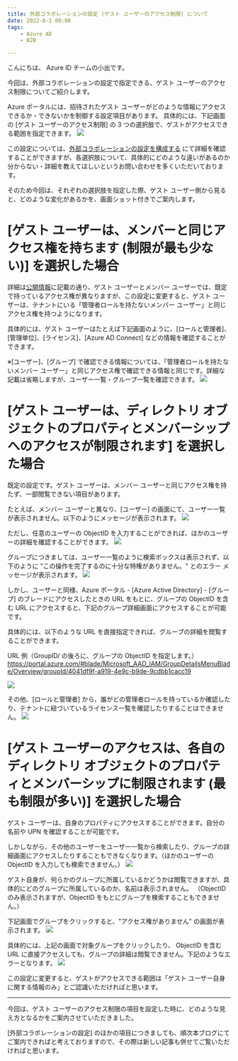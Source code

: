 ```yaml
---
title: 外部コラボレーションの設定 (ゲスト ユーザーのアクセス制限) について
date: 2022-8-1 09:00
tags:
    - Azure AD
    - B2B

---
```


こんにちは、 Azure ID チームの小出です。

今回は、外部コラボレーションの設定で指定できる、ゲスト ユーザーのアクセス制限についてご紹介します。


Azure ポータルには、招待されたゲスト ユーザーがどのような情報にアクセスできるか・できないかを制御する設定項目があります。
具体的には、下記画面の [ゲスト ユーザーのアクセス制限] の 3 つの選択肢で、ゲストがアクセスできる範囲を指定できます。
![](./external-collaboration-setting-b2b-access/external-collaboration-setting-b2b-access1.png)

この設定については、[外部コラボレーションの設定を構成する](https://docs.microsoft.com/ja-jp/azure/active-directory/external-identities/external-collaboration-settings-configure) にて詳細を確認することができますが、各選択肢について、具体的にどのような違いがあるのか分からない・詳細を教えてほしいというお問い合わせを多くいただいております。


そのため今回は、それぞれの選択肢を指定した際、ゲスト ユーザー側から見ると、どのような変化があるかを、画面ショット付きでご案内します。




# [ゲスト ユーザーは、メンバーと同じアクセス権を持ちます (制限が最も少ない)] を選択した場合
詳細は[公開情報](https://docs.microsoft.com/ja-jp/azure/active-directory/fundamentals/users-default-permissions)に記載の通り、ゲスト ユーザーとメンバー ユーザーでは、既定で持っているアクセス権が異なりますが、この設定に変更すると、ゲスト ユーザーは、テナントにいる「管理者ロールを持たないメンバー ユーザー」と同じアクセス権を持つようになります。

具体的には、ゲスト ユーザーはたとえば下記画面のように、[ロールと管理者]、[管理単位]、[ライセンス]、[Azure AD Connect] などの情報を確認することができます。

※[ユーザー]、[グループ] で確認できる情報については、「管理者ロールを持たないメンバー ユーザー」と同じアクセス権で確認できる情報と同じです。詳細な記載は省略しますが、ユーザー一覧・グループ一覧を確認できます。
![](./external-collaboration-setting-b2b-access/external-collaboration-setting-b2b-access2.png)


# [ゲスト ユーザーは、ディレクトリ オブジェクトのプロパティとメンバーシップへのアクセスが制限されます] を選択した場合
既定の設定です。ゲスト ユーザーは、メンバー ユーザーと同じアクセス権を持たず、一部閲覧できない項目があります。

たとえば、メンバー ユーザーと異なり、[ユーザー] の画面にて、ユーザー一覧が表示されません。以下のようにメッセージが表示されます。
![](./external-collaboration-setting-b2b-access/external-collaboration-setting-b2b-access3.png)

ただし、任意のユーザーの ObjectID を入力することができれば、ほかのユーザーの詳細を確認することができます。
![](./external-collaboration-setting-b2b-access/external-collaboration-setting-b2b-access4.png)

グループにつきましては、ユーザー一覧のように検索ボックスは表示されず、以下のように "この操作を完了するのに十分な特権がありません。" とのエラー メッセージが表示されます。
![](./external-collaboration-setting-b2b-access/external-collaboration-setting-b2b-access5.png)

 
しかし、ユーザーと同様、Azure ポータル - [Azure Active Directory] - [グループ] のブレードにアクセスしたときの URL をもとに、グループの ObjectID を含む URL にアクセスすると、下記のグループ詳細画面にアクセスすることが可能です。

具体的には、以下のような URL を直接指定できれば、グループの詳細を閲覧することができます。
 
URL 例（GroupID/ の後ろに、グループの ObjectID を指定します。）
https://portal.azure.com/#blade/Microsoft_AAD_IAM/GroupDetailsMenuBlade/Overview/groupId/4041df9f-a919-4e9c-b9de-9cdbb1cacc19
 
![](./external-collaboration-setting-b2b-access/external-collaboration-setting-b2b-access6.png)


その他、[ロールと管理者] から、誰がどの管理者ロールを持っているか確認したり、テナントに紐づいているライセンス一覧を確認したりすることはできません。
![](./external-collaboration-setting-b2b-access/external-collaboration-setting-b2b-access7.png)



# [ゲスト ユーザーのアクセスは、各自のディレクトリ オブジェクトのプロパティとメンバーシップに制限されます (最も制限が多い)] を選択した場合
ゲスト ユーザーは、自身のプロパティにアクセスすることができます。自分の名前や UPN を確認することが可能です。

しかしながら、その他のユーザーをユーザー一覧から検索したり、グループの詳細画面にアクセスしたりすることもできなくなります。（ほかのユーザーの ObjectID を入力しても検索できません。）
![](./external-collaboration-setting-b2b-access/external-collaboration-setting-b2b-access8.png)

ゲスト自身が、何らかのグループに所属しているかどうかは閲覧できますが、具体的にどのグループに所属しているのか、名前は表示されません。
（ObjectID のみ表示されますが、ObjectID をもとにグループを検索することもできません。）

下記画面でグループをクリックすると、"アクセス権がありません" の画面が表示されます。
![](./external-collaboration-setting-b2b-access/external-collaboration-setting-b2b-access9.png)

具体的には、上記の画面で対象グループをクリックしたり、 ObjectID を含む URL に直接アクセスしても、グループの詳細は閲覧できません。下記のようなエラーとなります。
![](./external-collaboration-setting-b2b-access/external-collaboration-setting-b2b-access10.png)


この設定に変更すると、ゲストがアクセスできる範囲は「ゲスト ユーザー自身に関する情報のみ」とご認識いただければと思います。


-----
今回は、ゲスト ユーザーのアクセス制限の項目を設定した時に、どのような見え方となるかをご案内させていただきました。

[外部コラボレーションの設定] のほかの項目につきましても、順次本ブログにてご案内できればと考えておりますので、その際は新しい記事も併せてご覧いただければと思います。
